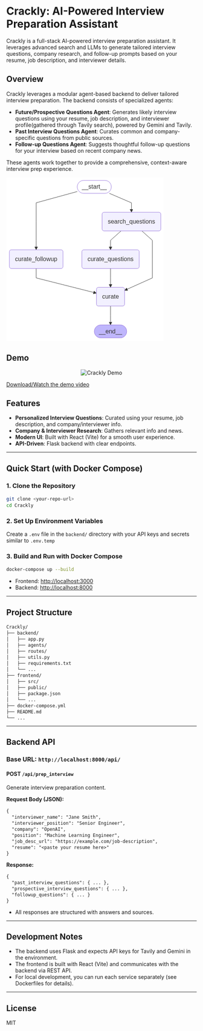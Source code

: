 # Crackly: AI-Powered Interview Preparation Assistant

Crackly is a full-stack AI-powered interview preparation assistant. It leverages advanced search and LLMs to generate tailored interview questions, company research, and follow-up prompts based on your resume, job description, and interviewer details.

## Overview
Crackly leverages a modular agent-based backend to deliver tailored interview preparation. The backend consists of specialized agents:
- **Future/Prospective Questions Agent**: Generates likely interview questions using your resume, job description, and interviewer profile(gathered through Tavily search), powered by Gemini and Tavily.
- **Past Interview Questions Agent**: Curates common and company-specific questions from public sources.
- **Follow-up Questions Agent**: Suggests thoughtful follow-up questions for your interview based on recent company news.

These agents work together to provide a comprehensive, context-aware interview prep experience.

![LangGraph Backend Architecture](assets/graph.png)

## Demo
<div align="center">
  <img src="assets/Crackly.gif" alt="Crackly Demo" width="600"/>
</div>

[Download/Watch the demo video](assets/Crackly.mp4)

## Features
- **Personalized Interview Questions**: Curated using your resume, job description, and company/interviewer info.
- **Company & Interviewer Research**: Gathers relevant info and news.
- **Modern UI**: Built with React (Vite) for a smooth user experience.
- **API-Driven**: Flask backend with clear endpoints.

---

## Quick Start (with Docker Compose)

### 1. Clone the Repository
```sh
git clone <your-repo-url>
cd Crackly
```

### 2. Set Up Environment Variables
Create a `.env` file in the `backend/` directory with your API keys and secrets similar to `.env.temp`


### 3. Build and Run with Docker Compose
```sh
docker-compose up --build
```
- Frontend: [http://localhost:3000](http://localhost:3000)
- Backend: [http://localhost:8000](http://localhost:8000)

---

## Project Structure
```
Crackly/
├── backend/
│   ├── app.py
│   ├── agents/
│   ├── routes/
│   ├── utils.py
│   ├── requirements.txt
│   └── ...
├── frontend/
│   ├── src/
│   ├── public/
│   ├── package.json
│   └── ...
├── docker-compose.yml
├── README.md
└── ...
```

---

## Backend API

### Base URL: `http://localhost:8000/api/`

#### **POST `/api/prep_interview`**
Generate interview preparation content.

**Request Body (JSON):**
```
{
  "interviewer_name": "Jane Smith",
  "interviewer_position": "Senior Engineer",
  "company": "OpenAI",
  "position": "Machine Learning Engineer",
  "job_desc_url": "https://example.com/job-description",
  "resume": "<paste your resume here>"
}
```

**Response:**
```
{
  "past_interview_questions": { ... },
  "prospective_interview_questions": { ... },
  "followup_questions": { ... }
}
```

- All responses are structured with answers and sources.

---

## Development Notes
- The backend uses Flask and expects API keys for Tavily and Gemini in the environment.
- The frontend is built with React (Vite) and communicates with the backend via REST API.
- For local development, you can run each service separately (see Dockerfiles for details).

---

## License
MIT

